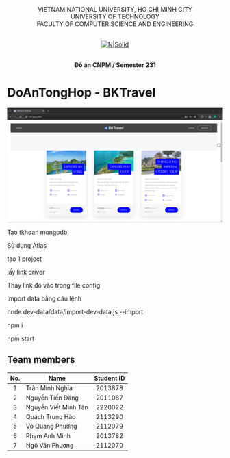 <div align="center">
VIETNAM NATIONAL UNIVERSITY, HO CHI MINH CITY
<br />
UNIVERSITY OF TECHNOLOGY
<br />
FACULTY OF COMPUTER SCIENCE AND ENGINEERING
<br />
<br />

[![N|Solid](https://upload.wikimedia.org/wikipedia/commons/thumb/d/de/HCMUT_official_logo.png/238px-HCMUT_official_logo.png)](https://www.hcmut.edu.vn/vi)
<br />
<br />

**Đồ án CNPM / Semester 231**
<br/>

</div>

# DoAnTongHop - BKTravel

<img src="https://github.com/trannghia0997/DoAnTongHop/blob/main/public/img/app.jpg" align="center" width=1200px/>

Tạo tkhoan mongodb

Sử dụng Atlas

tạo 1 project

lấy link driver

Thay link đó vào trong file config

Import data bằng câu lệnh

node dev-data/data/import-dev-data.js --import

npm i

npm start

## Team members

| No. | Name                 | Student ID |
| :-: | -------------------- | :--------: |
|  1  | Trần Minh Nghĩa      |  2013878   |
|  2  | Nguyễn Tiến Đăng     |  2011087   |
|  3  | Nguyễn Viết Minh Tân |  2220022   |
|  4  | Quách Trung Hào      |  2113290   |
|  5  | Võ Quang Phương      |  2112079   |
|  6  | Phạm Anh Minh        |  2013782   |
|  7  | Ngô Văn Phương       |  2112070   |
